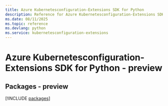 ```yaml
---
title: Azure Kubernetesconfiguration-Extensions SDK for Python
description: Reference for Azure Kubernetesconfiguration-Extensions SDK for Python
ms.date: 08/11/2025
ms.topic: reference
ms.devlang: python
ms.service: kubernetesconfiguration-extensions
---
```

# Azure Kubernetesconfiguration-Extensions SDK for Python - preview
## Packages - preview
[!INCLUDE [packages](kubernetesconfiguration-extensions-index.md)]
